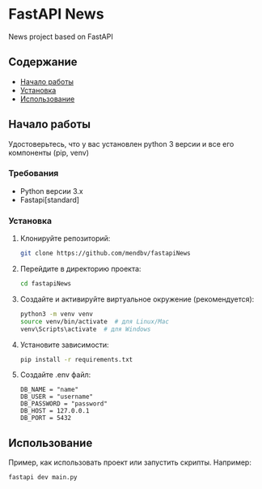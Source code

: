 # FastAPI News
News project based on FastAPI
## Содержание

- [Начало работы](#начало-работы)
- [Установка](#установка)
- [Использование](#использование)
  
## Начало работы

Удостоверьтесь, что у вас установлен python 3 версии и все его компоненты (pip, venv)

### Требования

- Python версии 3.x
- Fastapi[standard]

### Установка

1. Клонируйте репозиторий:
   ```bash
   git clone https://github.com/mendbv/fastapiNews
   ```
2. Перейдите в директорию проекта:
   ```bash
   cd fastapiNews
   ```
3. Создайте и активируйте виртуальное окружение (рекомендуется):
   ```bash
   python3 -m venv venv
   source venv/bin/activate  # для Linux/Mac
   venv\Scripts\activate  # для Windows
   ```
4. Установите зависимости:
   ```bash
   pip install -r requirements.txt
   ```
5. Создайте .env файл:
   ```ENV EXAMPLE
   DB_NAME = "name"
   DB_USER = "username"
   DB_PASSWORD = "password"
   DB_HOST = 127.0.0.1
   DB_PORT = 5432
   ```
## Использование

Пример, как использовать проект или запустить скрипты. Например:

```bash
fastapi dev main.py
```
